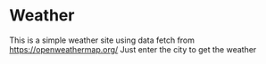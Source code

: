 # Weather
This is a simple weather site using data fetch from https://openweathermap.org/
Just enter the city to get the weather 
